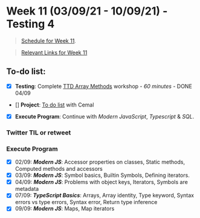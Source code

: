 # Week 11 (03/09/21 - 10/09/21) - Testing 4

> [Schedule for Week 11](https://learn.foundersandcoders.com/course/syllabus/pre-app-12/schedule/).

> [Relevant Links for Week 11](https://mjow1999.github.io/FAC-Links/)

## To-do list:

- [x] **Testing**: Complete [TTD Array Methods](https://learn.foundersandcoders.com/workshops/tdd-array-methods/) workshop - _60 minutes_ - DONE 04/09
- [] **Project**: [To do list](https://learn.foundersandcoders.com/course/syllabus/pre-app-11/project/) with Cemal
- [x] **Execute Program**: Continue with _Modern JavaScript_, _Typescript_ & _SQL_.

### Twitter TIL or retweet

### Execute Program

- [x] 02/09: **_Modern JS_**: Accessor properties on classes, Static methods, Computed methods and accessors
- [x] 03/09: **_Modern JS_**: Symbol basics, Builtin Symbols, Defining iterators.
- [x] 04/09: **_Modern JS_**: Problems with object keys, Iterators, Symbols are metadata
- [x] 07/09: **_TypeScript Basics_**: Arrays, Array identity, Type keyword, Syntax errors vs type errors, Syntax error, Return type inference
- [x] 09/09: **_Modern JS_**: Maps, Map iterators
